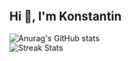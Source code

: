 ## Hi 👋, I'm Konstantin
<tr>
    <td style="text-align: left; vertical-align: top; width: 70%;">
        <img src="https://github-readme-stats.vercel.app/api?username=Konstantin2005&show_icons=true&theme=merko" alt="Anurag's GitHub stats" style="max-width: 100%; height: auto;">
        <br>
        <img src="https://streak-stats.demolab.com/?user=Konstantin2005&theme=dark" alt="Streak Stats" style="max-width: 100%; height: auto;">
    </td>
</tr>

<!--
**Konstantin2005/Konstantin2005**

-->
